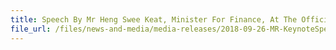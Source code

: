 ```yaml
---
title: Speech By Mr Heng Swee Keat, Minister For Finance, At The Official Launch Of NTP, At Orchard Hotel Singapore, On 26 SEP 2018 At 10.30AM 
file_url: /files/news-and-media/media-releases/2018-09-26-MR-KeynoteSpeech.pdf
---
```

